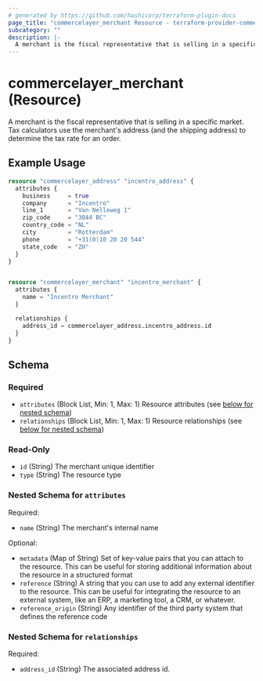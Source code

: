 ```yaml
---
# generated by https://github.com/hashicorp/terraform-plugin-docs
page_title: "commercelayer_merchant Resource - terraform-provider-commercelayer"
subcategory: ""
description: |-
  A merchant is the fiscal representative that is selling in a specific market. Tax calculators use the merchant's address (and the shipping address) to determine the tax rate for an order.
---
```


# commercelayer_merchant (Resource)

A merchant is the fiscal representative that is selling in a specific market. Tax calculators use the merchant's address (and the shipping address) to determine the tax rate for an order.

## Example Usage

```terraform
resource "commercelayer_address" "incentro_address" {
  attributes {
    business     = true
    company      = "Incentro"
    line_1       = "Van Nelleweg 1"
    zip_code     = "3044 BC"
    country_code = "NL"
    city         = "Rotterdam"
    phone        = "+31(0)10 20 20 544"
    state_code   = "ZH"
  }
}


resource "commercelayer_merchant" "incentro_merchant" {
  attributes {
    name = "Incentro Merchant"
  }

  relationships {
    address_id = commercelayer_address.incentro_address.id
  }
}
```

<!-- schema generated by tfplugindocs -->
## Schema

### Required

- `attributes` (Block List, Min: 1, Max: 1) Resource attributes (see [below for nested schema](#nestedblock--attributes))
- `relationships` (Block List, Min: 1, Max: 1) Resource relationships (see [below for nested schema](#nestedblock--relationships))

### Read-Only

- `id` (String) The merchant unique identifier
- `type` (String) The resource type

<a id="nestedblock--attributes"></a>
### Nested Schema for `attributes`

Required:

- `name` (String) The merchant's internal name

Optional:

- `metadata` (Map of String) Set of key-value pairs that you can attach to the resource. This can be useful for storing additional information about the resource in a structured format
- `reference` (String) A string that you can use to add any external identifier to the resource. This can be useful for integrating the resource to an external system, like an ERP, a marketing tool, a CRM, or whatever.
- `reference_origin` (String) Any identifier of the third party system that defines the reference code


<a id="nestedblock--relationships"></a>
### Nested Schema for `relationships`

Required:

- `address_id` (String) The associated address id.
